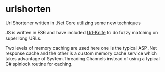 # urlshorten
Url Shortener written in .Net Core utilizing some new techniques

JS is written in ES6 and have included [Url-Knife](https://github.com/Andrew-Kang-G/url-knife) to do
fuzzy matching on super long URLs.

Two levels of memory caching are used here one is the typical ASP .Net response cache and the other is a custom memory cache
service which takes advantage of System.Threading.Channels instead of using a typical C# spinlock routine for caching.

